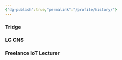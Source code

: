 ```yaml
---
{"dg-publish":true,"permalink":"/profile/history/"}
---
```




### Tridge
### LG CNS
### Freelance IoT Lecturer
